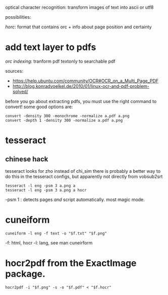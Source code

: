 optical character recognition: transform images of text into ascii or utf8

possibilities:

*horc*: format that contains orc + info about page position and certainty

# add text layer to pdfs

*orc indexing*: tranform pdf textonly to searchable pdf

sources:

- <https://help.ubuntu.com/community/OCR#OCR_on_a_Multi_Page_PDF>
- <http://blog.konradvoelkel.de/2010/01/linux-ocr-and-pdf-problem-solved/>

before you go about extracting pdfs, you must use the right command to convert!
some good options are:

    convert -density 300 -monochrome -normalize a.pdf a.png
    convert -depth 1 -density 300 -normalize a.pdf a.png

# tesseract

## chinese hack

tesseract looks for zho instead of chi_sim
there is probably a better way to do this in the tesseract configs, but apparently not directly from vobsub2srt

    tesseract -l eng -psm 3 a.png a
    tesseract -l eng -psm 3 a.png a hocr

-psm 1 : detects pages *and* script automatically. most magic mode.

# cuneiform

    cuneiform -l eng -f text -o "$f.txt" "$f.png"

-f: html, hocr
-l: lang, see man cuneirform

# hocr2pdf from the ExactImage package.

    hocr2pdf -i "$f.png" -s -o "$f.pdf" < "$f.hocr"

